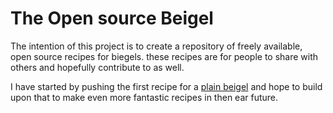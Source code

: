 # The Open source Beigel

The intention of this project is to create a repository of freely available, open source recipes for biegels. these recipes are for people to share with others and hopefully contribute to as well.

I have started by pushing the first recipe for a [plain beigel](https://github.com/opensourcebeigel/opensourcebeigel/blob/recipes/Recipes/plain.md) and hope to build upon that to make even more fantastic recipes in then ear future.